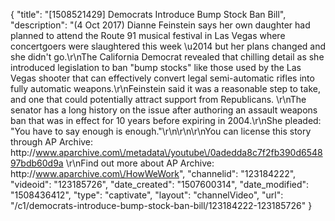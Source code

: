 {
    "title": "[1508521429] Democrats Introduce Bump Stock Ban Bill",
    "description": "(4 Oct 2017) Dianne Feinstein says her own daughter had planned to attend the Route 91 musical festival in Las Vegas where concertgoers were slaughtered this week \u2014 but her plans changed and she didn't go.\r\nThe California Democrat revealed that chilling detail as she introduced legislation to ban \"bump stocks\" like those used by the Las Vegas shooter that can effectively convert legal semi-automatic rifles into fully automatic weapons.\r\nFeinstein said it was a reasonable step to take, and one that could potentially attract support from Republicans. \r\nThe senator has a long history on the issue after authoring an assault weapons ban that was in effect for 10 years before expiring in 2004.\r\nShe pleaded: \"You have to say enough is enough.\"\r\n\r\n\r\nYou can license this story through AP Archive: http:\/\/www.aparchive.com\/metadata\/youtube\/0adedda8c7f2fb390d654897bdb60d9a \r\nFind out more about AP Archive: http:\/\/www.aparchive.com\/HowWeWork",
    "channelid": "123184222",
    "videoid": "123185726",
    "date_created": "1507600314",
    "date_modified": "1508436412",
    "type": "captivate",
    "layout": "channelVideo",
    "url": "\/c1\/democrats-introduce-bump-stock-ban-bill\/123184222-123185726"
}